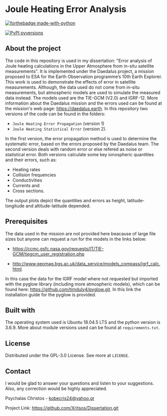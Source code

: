 # Joule Heating Error Analysis
[![forthebadge made-with-python](http://ForTheBadge.com/images/badges/made-with-python.svg)](https://www.python.org/)

[![PyPI pyversions](https://upload.wikimedia.org/wikipedia/commons/3/34/Blue_Python_3.6_Shield_Badge.svg)](https://pypi.python.org/pypi/ansicolortags/)

## About the project

The code in this repository is used in my dissertation: "Error analysis of Joule heating calculations in the Upper Atmosphere from in-situ satellite measurements". It is implemented under the Daedalus project, a mission proposed to ESA for the Earth Observation programme’s 10th Earth Explorer. This work is used to demonstrate the effects of error in satellite measurements. Although, the data used do not come from in-situ measurements, but atmospheric models are used to simulate the measured data instead. The models used are the TIE-GCM (V2.0) and IGRF-12. More information about the Daedalus mission and the errors used can be found at the mission's web page: https://daedalus.earth.
In this repository two versions of the code can be found in the folders:
* `Joule Heating Error Propagation` (version 1)
* `Joule Heating Statistical Error` (version 2).

In the first version, the error propagation method is used to determine the systematic error, based on the errors proposed by the Daedalus team. The second version deals with random error or else refered as noise or statistical error. Both versions calculate some key ionospheric quantities and their errors, such as:
* Heating rates
* Collision frequencies
* Conductivities
* Currents and
* Cross sections.
 
The output plots depict the quantities and errors as height, latitude-longitude and altitude-latitude depended.

## Prerequisites

The data used in the mission are not provided here beacause of large file sizes but anyone can request a run for the models in the links below:

* https://ccmc.gsfc.nasa.gov/requests/IT/TIE-GCM/tiegcm_user_registration.php

* http://www.geomag.bgs.ac.uk/data_service/models_compass/igrf_calc.html.

In this case the data for the IGRF model where not requested but imported with the pyglow library (including more atmospheric models), which can be found here: https://github.com/timduly4/pyglow.git. In this link the installation guide for the pyglow is provided.

## Built with

The operating system used is Ubuntu 18.04.5 LTS and the python version is 3.6.9. More about module versions used can be found at `requirements.txt`.

## License

Distributed under the GPL-3.0 License. See more at `LICENSE`.

## Contact

I would be glad to answer your questions and listen to your suggestions. Also, any correction would be highly appreciated.

Psychalas Christos - kobecris24@yahoo.gr

Project Link: https://github.com/Xritsos/Dissertation.git
